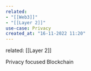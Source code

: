 ```yaml
---
related:
- "[[Web3]]"
- "[[Layer 2]]"
use-case: Privacy
created_at: "16-11-2022 11:20"
---
```


related: [[Layer 2]]

Privacy focused Blockchain